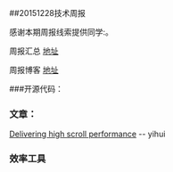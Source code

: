 ##20151228技术周报

感谢本期周报线索提供同学:。

周报汇总 [地址](https://github.com/BaiduHiDeviOS/iOS-Tech-Weekly)

周报博客 [地址](http://baiduhidevios.github.io/)


###开源代码：


### 文章：
[Delivering high scroll performance](https://code.facebook.com/posts/456535491190613/delivering-high-scroll-performance/) -- yihui


### 效率工具
